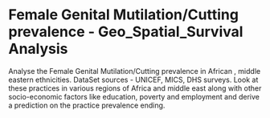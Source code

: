 # Female Genital Mutilation/Cutting prevalence - Geo_Spatial_Survival Analysis
Analyse the Female Genital Mutilation/Cutting prevalence in African , middle eastern ethnicities. DataSet sources - UNICEF, MICS, DHS surveys. Look at these practices in various regions of Africa and middle east along with other socio-economic factors like education, poverty and employment and derive a prediction on the practice prevalence ending.
